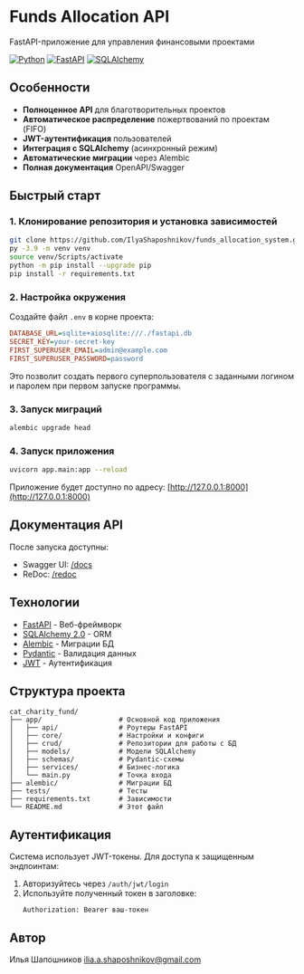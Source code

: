 # Funds Allocation API

FastAPI-приложение для управления финансовыми проектами

[![Python](https://img.shields.io/badge/Python-3.9+-blue.svg)](https://python.org)
[![FastAPI](https://img.shields.io/badge/FastAPI-0.68.0-green.svg)](https://fastapi.tiangolo.com)
[![SQLAlchemy](https://img.shields.io/badge/SQLAlchemy-1.4.0-red.svg)](https://sqlalchemy.org)

## Особенности

- **Полноценное API** для благотворительных проектов
- **Автоматическое распределение** пожертвований по проектам (FIFO)
- **JWT-аутентификация** пользователей
- **Интеграция с SQLAlchemy** (асинхронный режим)
- **Автоматические миграции** через Alembic
- **Полная документация** OpenAPI/Swagger

## Быстрый старт

### 1. Клонирование репозитория и установка зависимостей

```bash
git clone https://github.com/IlyaShaposhnikov/funds_allocation_system.git
py -3.9 -m venv venv
source venv/Scripts/activate
python -m pip install --upgrade pip
pip install -r requirements.txt
```

### 2. Настройка окружения

Создайте файл `.env` в корне проекта:

```ini
DATABASE_URL=sqlite+aiosqlite:///./fastapi.db
SECRET_KEY=your-secret-key
FIRST_SUPERUSER_EMAIL=admin@example.com
FIRST_SUPERUSER_PASSWORD=password
```

Это позволит создать первого суперпользователя с заданными логином и паролем при первом запуске программы.

### 3. Запуск миграций

```bash
alembic upgrade head
```

### 4. Запуск приложения

```bash
uvicorn app.main:app --reload
```

Приложение будет доступно по адресу: [http://127.0.0.1:8000](http://127.0.0.1:8000)

## Документация API

После запуска доступны:

- Swagger UI: [/docs](http://127.0.0.1:8000/docs)
- ReDoc: [/redoc](http://127.0.0.1:8000/redoc)

## Технологии

- [FastAPI](https://fastapi.tiangolo.com) - Веб-фреймворк
- [SQLAlchemy 2.0](https://sqlalchemy.org) - ORM
- [Alembic](https://alembic.sqlalchemy.org) - Миграции БД
- [Pydantic](https://pydantic-docs.helpmanual.io) - Валидация данных
- [JWT](https://jwt.io) - Аутентификация

## Структура проекта

```
cat_charity_fund/
├── app/                   # Основной код приложения
│   ├── api/               # Роутеры FastAPI
│   ├── core/              # Настройки и конфиги
│   ├── crud/              # Репозитории для работы с БД
│   ├── models/            # Модели SQLAlchemy
│   ├── schemas/           # Pydantic-схемы
│   ├── services/          # Бизнес-логика
│   └── main.py            # Точка входа
├── alembic/               # Миграции БД
├── tests/                 # Тесты
├── requirements.txt       # Зависимости
└── README.md              # Этот файл
```

## Аутентификация

Система использует JWT-токены. Для доступа к защищенным эндпоинтам:

1. Авторизуйтесь через `/auth/jwt/login`
2. Используйте полученный токен в заголовке:
   ```
   Authorization: Bearer ваш-токен
   ```

## Автор
Илья Шапошников
ilia.a.shaposhnikov@gmail.com
